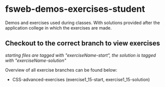 # fsweb-demos-exercises-student
Demos and exercises used during classes. With solutions provided after the application college in which the exercises are made.

## Checkout to the correct branch to view exercises 
_starting files are tagged with "exerciseName-start", the solution is tagged with "exerciseName-solution"_

Overview of all exercise branches can be found below:

- CSS-advanced-exercises (exercise1_15-start, exercise1_15-solution)


